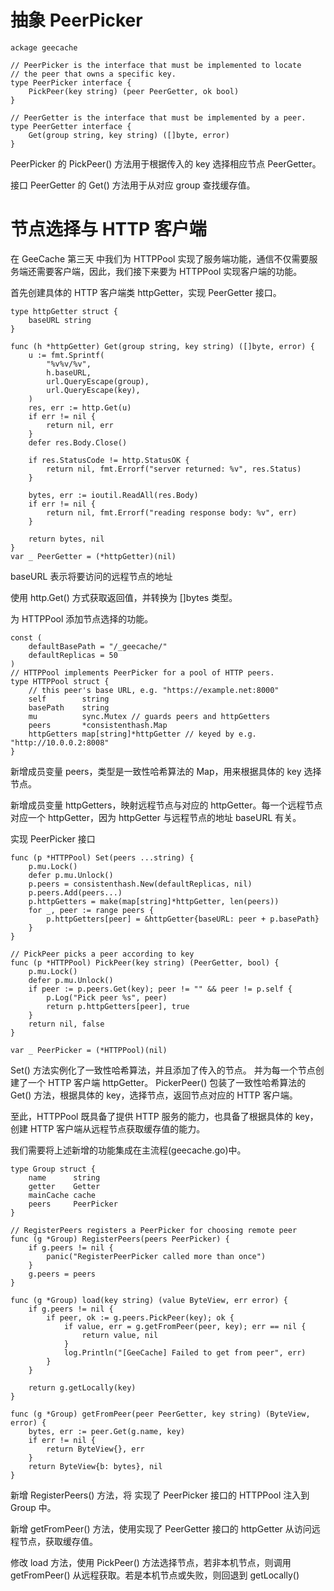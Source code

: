 # 抽象 PeerPicker

```
ackage geecache

// PeerPicker is the interface that must be implemented to locate
// the peer that owns a specific key.
type PeerPicker interface {
	PickPeer(key string) (peer PeerGetter, ok bool)
}

// PeerGetter is the interface that must be implemented by a peer.
type PeerGetter interface {
	Get(group string, key string) ([]byte, error)
}
```

PeerPicker 的 PickPeer() 方法用于根据传入的 key 选择相应节点 PeerGetter。

接口 PeerGetter 的 Get() 方法用于从对应 group 查找缓存值。

# 节点选择与 HTTP 客户端
在 GeeCache 第三天 中我们为 HTTPPool 实现了服务端功能，通信不仅需要服务端还需要客户端，因此，我们接下来要为 HTTPPool 实现客户端的功能。

首先创建具体的 HTTP 客户端类 httpGetter，实现 PeerGetter 接口。
```
type httpGetter struct {
	baseURL string
}

func (h *httpGetter) Get(group string, key string) ([]byte, error) {
	u := fmt.Sprintf(
		"%v%v/%v",
		h.baseURL,
		url.QueryEscape(group),
		url.QueryEscape(key),
	)
	res, err := http.Get(u)
	if err != nil {
		return nil, err
	}
	defer res.Body.Close()

	if res.StatusCode != http.StatusOK {
		return nil, fmt.Errorf("server returned: %v", res.Status)
	}

	bytes, err := ioutil.ReadAll(res.Body)
	if err != nil {
		return nil, fmt.Errorf("reading response body: %v", err)
	}

	return bytes, nil
}
var _ PeerGetter = (*httpGetter)(nil)
```

baseURL 表示将要访问的远程节点的地址

使用 http.Get() 方式获取返回值，并转换为 []bytes 类型。

为 HTTPPool 添加节点选择的功能。
```
const (
	defaultBasePath = "/_geecache/"
	defaultReplicas = 50
)
// HTTPPool implements PeerPicker for a pool of HTTP peers.
type HTTPPool struct {
	// this peer's base URL, e.g. "https://example.net:8000"
	self        string
	basePath    string
	mu          sync.Mutex // guards peers and httpGetters
	peers       *consistenthash.Map
	httpGetters map[string]*httpGetter // keyed by e.g. "http://10.0.0.2:8008"
}
```

新增成员变量 peers，类型是一致性哈希算法的 Map，用来根据具体的 key 选择节点。

新增成员变量 httpGetters，映射远程节点与对应的 httpGetter。每一个远程节点对应一个 httpGetter，因为 httpGetter 与远程节点的地址 baseURL 有关。

实现 PeerPicker 接口
```
func (p *HTTPPool) Set(peers ...string) {
	p.mu.Lock()
	defer p.mu.Unlock()
	p.peers = consistenthash.New(defaultReplicas, nil)
	p.peers.Add(peers...)
	p.httpGetters = make(map[string]*httpGetter, len(peers))
	for _, peer := range peers {
		p.httpGetters[peer] = &httpGetter{baseURL: peer + p.basePath}
	}
}

// PickPeer picks a peer according to key
func (p *HTTPPool) PickPeer(key string) (PeerGetter, bool) {
	p.mu.Lock()
	defer p.mu.Unlock()
	if peer := p.peers.Get(key); peer != "" && peer != p.self {
		p.Log("Pick peer %s", peer)
		return p.httpGetters[peer], true
	}
	return nil, false
}

var _ PeerPicker = (*HTTPPool)(nil)
```
Set() 方法实例化了一致性哈希算法，并且添加了传入的节点。
并为每一个节点创建了一个 HTTP 客户端 httpGetter。
PickerPeer() 包装了一致性哈希算法的 Get() 方法，根据具体的 key，选择节点，返回节点对应的 HTTP 客户端。

至此，HTTPPool 既具备了提供 HTTP 服务的能力，也具备了根据具体的 key，创建 HTTP 客户端从远程节点获取缓存值的能力。


我们需要将上述新增的功能集成在主流程(geecache.go)中。
```
type Group struct {
	name      string
	getter    Getter
	mainCache cache
	peers     PeerPicker
}

// RegisterPeers registers a PeerPicker for choosing remote peer
func (g *Group) RegisterPeers(peers PeerPicker) {
	if g.peers != nil {
		panic("RegisterPeerPicker called more than once")
	}
	g.peers = peers
}

func (g *Group) load(key string) (value ByteView, err error) {
	if g.peers != nil {
		if peer, ok := g.peers.PickPeer(key); ok {
			if value, err = g.getFromPeer(peer, key); err == nil {
				return value, nil
			}
			log.Println("[GeeCache] Failed to get from peer", err)
		}
	}

	return g.getLocally(key)
}

func (g *Group) getFromPeer(peer PeerGetter, key string) (ByteView, error) {
	bytes, err := peer.Get(g.name, key)
	if err != nil {
		return ByteView{}, err
	}
	return ByteView{b: bytes}, nil
}
```

新增 RegisterPeers() 方法，将 实现了 PeerPicker 接口的 HTTPPool 注入到 Group 中。

新增 getFromPeer() 方法，使用实现了 PeerGetter 接口的 httpGetter 从访问远程节点，获取缓存值。

修改 load 方法，使用 PickPeer() 方法选择节点，若非本机节点，则调用 getFromPeer() 从远程获取。若是本机节点或失败，则回退到 getLocally()

